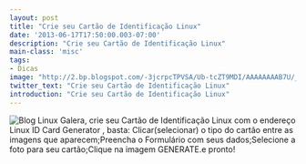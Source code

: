 ```yaml
---
layout: post
title: "Crie seu Cartão de Identificação Linux"
date: '2013-06-17T17:50:00.003-07:00'
description: "Crie seu Cartão de Identificação Linux"
main-class: 'misc'
tags:
- Dicas
image: "http://2.bp.blogspot.com/-3jcrpcTPVSA/Ub-tcZT9MDI/AAAAAAAAB7U/_s9gPYuLzXw/s72-c/idcard18623615571fcc2b.jpg"
twitter_text: "Crie seu Cartão de Identificação Linux"
introduction: "Crie seu Cartão de Identificação Linux"
---
```

![Blog Linux](http://2.bp.blogspot.com/-3jcrpcTPVSA/Ub-tcZT9MDI/AAAAAAAAB7U/_s9gPYuLzXw/s320/idcard18623615571fcc2b.jpg "Blog Linux")
Galera, crie seu Cartão de Identificação Linux com o endereço Linux ID Card Generator , basta:
Clicar(selecionar) o tipo do cartão entre as imagens que aparecem;Preencha o Formulário com seus dados;Selecione a foto para seu cartão;Clique na imagem GENERATE.e pronto!
